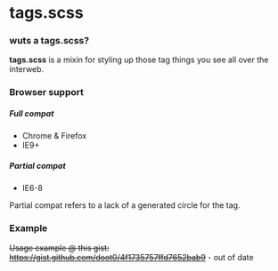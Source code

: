 tags.scss
====
### wuts a tags.scss?
**tags.scss** is a mixin for styling up those tag things you see all over the interweb.

### Browser support
##### Full compat
- Chrome & Firefox
- IE9+

##### Partial compat
- IE6-8

Partial compat refers to a lack of a generated circle for the tag.

### Example
~~Usage example @ this gist: https://gist.github.com/doot0/4f1735757ffd7652bab9~~ - out of date
